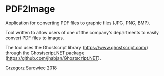# PDF2Image
Application for converting PDF files to graphic files (JPG, PNG, BMP).

Tool written to allow users of one of the company's departments to easily convert PDF files to images.

The tool uses the Ghostscript library (https://www.ghostscript.com/) through the Ghostscript.NET package (https://github.com/jhabjan/Ghostscript.NET).

Grzegorz Surowiec 2018
